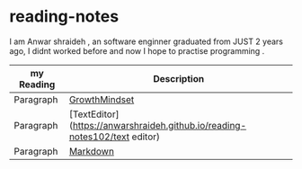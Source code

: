 # reading-notes

I am Anwar shraideh , an software enginner graduated from JUST 2 years ago, I  didnt worked before and now I hope to practise programming .

| my Reading      | Description |
| -----------     | ----------- |
| Paragraph       |[GrowthMindset](https://anwarshraideh.github.io/reading-notes102/growth-mind)|
| Paragraph       |[TextEditor](https://anwarshraideh.github.io/reading-notes102/text editor)|
| Paragraph       |[Markdown](https://anwarshraideh.github.io/reading-notes102/Markdown)|

